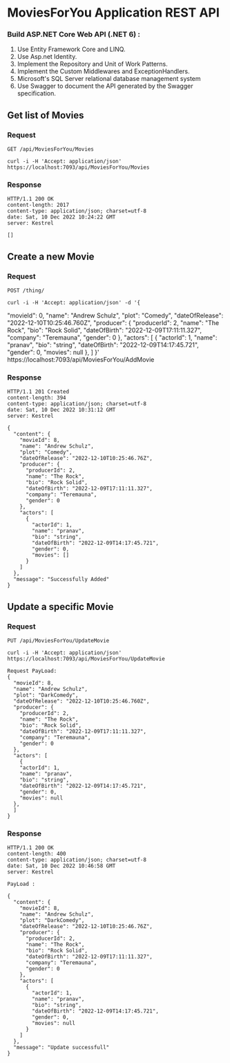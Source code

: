 # MoviesForYou Application REST API

### Build ASP.NET Core Web API (.NET 6) :
1. Use Entity Framework Core and LINQ.
2. Use Asp.net Identity.
3. Implement the Repository and Unit of Work Patterns.
4. Implement the Custom Middlewares and ExceptionHandlers.
5. Microsoft's SQL Server relational database management system
6. Use Swagger to document the API generated by the Swagger specification.

## Get list of Movies

### Request

`GET /api/MoviesForYou/Movies`

    curl -i -H 'Accept: application/json' https://localhost:7093/api/MoviesForYou/Movies

### Response

    HTTP/1.1 200 OK
    content-length: 2017
    content-type: application/json; charset=utf-8
    date: Sat, 10 Dec 2022 10:24:22 GMT
    server: Kestrel

    []

## Create a new Movie

### Request

`POST /thing/`

    curl -i -H 'Accept: application/json' -d '{
  "movieId": 0,
  "name": "Andrew Schulz",
  "plot": "Comedy",
  "dateOfRelease": "2022-12-10T10:25:46.760Z",
  "producer": {
    "producerId": 2,
    "name": "The Rock",
    "bio": "Rock Solid",
    "dateOfBirth": "2022-12-09T17:11:11.327",
    "company": "Teremauna",
    "gender": 0
  },
  "actors": [
    {
    "actorId": 1,
    "name": "pranav",
    "bio": "string",
    "dateOfBirth": "2022-12-09T14:17:45.721",
    "gender": 0,
    "movies": null
  },
  ]
}' https://localhost:7093/api/MoviesForYou/AddMovie

### Response

    HTTP/1.1 201 Created
    content-length: 394
    content-type: application/json; charset=utf-8
    date: Sat, 10 Dec 2022 10:31:12 GMT
    server: Kestrel

    {
      "content": {
        "movieId": 8,
        "name": "Andrew Schulz",
        "plot": "Comedy",
        "dateOfRelease": "2022-12-10T10:25:46.76Z",
        "producer": {
          "producerId": 2,
          "name": "The Rock",
          "bio": "Rock Solid",
          "dateOfBirth": "2022-12-09T17:11:11.327",
          "company": "Teremauna",
          "gender": 0
        },
        "actors": [
          {
            "actorId": 1,
            "name": "pranav",
            "bio": "string",
            "dateOfBirth": "2022-12-09T14:17:45.721",
            "gender": 0,
            "movies": []
          }
        ]
      },
      "message": "Successfully Added"
    }

## Update a specific Movie

### Request

`PUT /api/MoviesForYou/UpdateMovie`

    curl -i -H 'Accept: application/json' https://localhost:7093/api/MoviesForYou/UpdateMovie

    Request PayLoad:
    {
      "movieId": 8,
      "name": "Andrew Schulz",
      "plot": "DarkComedy",
      "dateOfRelease": "2022-12-10T10:25:46.760Z",
      "producer": {
        "producerId": 2,
        "name": "The Rock",
        "bio": "Rock Solid",
        "dateOfBirth": "2022-12-09T17:11:11.327",
        "company": "Teremauna",
        "gender": 0
      },
      "actors": [
        {
        "actorId": 1,
        "name": "pranav",
        "bio": "string",
        "dateOfBirth": "2022-12-09T14:17:45.721",
        "gender": 0,
        "movies": null
      },
      ]
    }

### Response

    HTTP/1.1 200 OK
    content-length: 400
    content-type: application/json; charset=utf-8
    date: Sat, 10 Dec 2022 10:46:58 GMT
    server: Kestrel

    PayLoad : 

    {
      "content": {
        "movieId": 8,
        "name": "Andrew Schulz",
        "plot": "DarkComedy",
        "dateOfRelease": "2022-12-10T10:25:46.76Z",
        "producer": {
          "producerId": 2,
          "name": "The Rock",
          "bio": "Rock Solid",
          "dateOfBirth": "2022-12-09T17:11:11.327",
          "company": "Teremauna",
          "gender": 0
        },
        "actors": [
          {
            "actorId": 1,
            "name": "pranav",
            "bio": "string",
            "dateOfBirth": "2022-12-09T14:17:45.721",
            "gender": 0,
            "movies": null
          }
        ]
      },
      "message": "Update successfull"
    }
